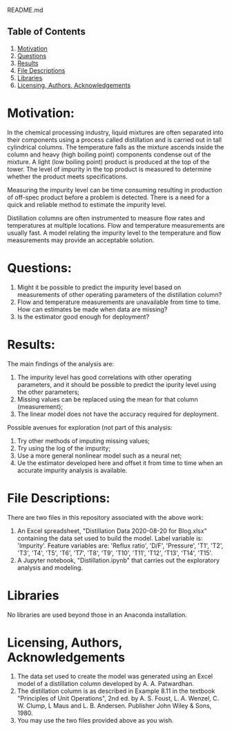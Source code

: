 README.md

## Table of Contents
1. [Motivation](#Motivation)
2. [Questions](#Questions)
3. [Results](#Results)
4. [File Descriptions](#file-descriptions)
5. [Libraries](#libraries)
6. [Licensing, Authors, Acknowledgements](#licensing-authors-acknowledgements)

# Motivation:
In the chemical processing industry, liquid mixtures are often separated into their components using a process called distillation and is carried out in tall cylindrical columns. The temperature falls as the mixture ascends inside the column and heavy (high boiling point) components condense out of the mixture. A light (low boiling point) product is produced at the top of the tower. The level of impurity in the top product is measured to determine whether the product meets specifications.

Measuring the impurity level can be time consuming resulting in production of off-spec product before a problem is detected. There is a need for a quick and reliable method to estimate the impurity level.

Distillation columns are often instrumented to measure flow rates and temperatures at multiple locations. Flow and temperature measurements are usually fast. A model relating the impurity level to the temperature and flow measurements may provide an acceptable solution.

# Questions:
1.	Might it be possible to predict the impurity level based on measurements of other operating parameters of the distillation column?
2.	Flow and temperature measurements are unavailable from time to time. How can estimates be made when data are missing?
3.	Is the estimator good enough for deployment?

# Results:
The main findings of the analysis are:
1. The impurity level has good correlations with other operating parameters, and it should be possible to predict the ipurity level using the other parameters;
2. Missing values can be replaced using the mean for that column (measurement);
3. The linear model does not have the accuracy required for deployment.

Possible avenues for exploration (not part of this analysis:
1. Try other methods of imputing missing values;
2. Try using the log of the impurity;
3. Use a more general nonlinear model such as a neural net;
4. Ue the estimator developed here and offset it from time to time when an accurate impurity analysis is available.

# File Descriptions:
There are two files in this repository associated with the above work:
1. An Excel spreadsheet, "Distillation Data 2020-08-20 for Blog.xlsx" containing the data set used to build the model. Label variable is: 'Impurity'. Feature variables are: 'Reflux ratio', 'D/F', 'Pressure', 'T1', 'T2', 'T3', 'T4', 'T5', 'T6', 'T7', 'T8', 'T9', 'T10', 'T11', 'T12', 'T13', 'T14', 'T15'.
2. A Jupyter notebook, "Distillation.ipynb" that carries out the exploratory analysis and modeling.

# Libraries
No libraries are used beyond those in an Anaconda installation.

# Licensing, Authors, Acknowledgements
1. The data set used to create the model was generated using an Excel model of a distillation column developed by A. A. Patwardhan.
2. The distillation column is as described in Example 8.11 in the textbook "Principles of Unit Operations", 2nd ed. by A. S. Foust, L. A. Wenzel, C. W. Clump, L Maus and L. B. Andersen. Publisher John Wiley & Sons, 1980.
3. You may use the two files provided above as you wish.
